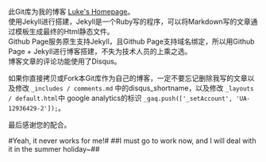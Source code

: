 此Git库为我的博客  [Luke's Homepage](http://geeklu.com)。   
使用Jekyll进行搭建，Jekyll是一个Ruby写的程序，可以将Markdown写的文章通过模板生成最终的Html静态文件。   
Github Page服务原生支持Jekyll，且Github Page支持域名绑定，所以用Github Page + Jekyll进行博客搭建，不失为技术人员的上乘之选。   
博客文章的评论功能使用了Disqus。      
   
如果你直接拷贝或Fork本Git库作为自己的博客，一定不要忘记删除我写的文章以及修改 `_includes / comments.md` 中的disqus_shortname，以及修改 `_layouts / default.html`中 google analytics的标识  `_gaq.push(['_setAccount', 'UA-12936429-2']);`。   

最后感谢您的配合。   
 
#Yeah, it never works for me!#
##I must go to work now, and I will deal with it in the summer holiday~##
